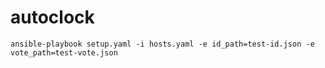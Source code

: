 # autoclock
```
ansible-playbook setup.yaml -i hosts.yaml -e id_path=test-id.json -e vote_path=test-vote.json
```
